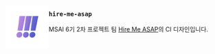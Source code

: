 [<img width="100" align="left" src="오리지널.png">](#)

### `hire-me-asap`

MSAI 6기 2차 프로젝트 팀 [Hire Me ASAP](https://github.com/hire-me-asap)의 CI 디자인입니다.
